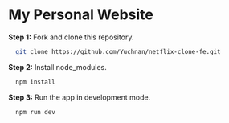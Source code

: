 # My Personal Website

**Step 1:** Fork and clone this repository.

```bash
  git clone https://github.com/Yuchnan/netflix-clone-fe.git
```
**Step 2:** Install node_modules.

```bash
  npm install
```
**Step 3:** Run the app in development mode.

```bash
  npm run dev
```
